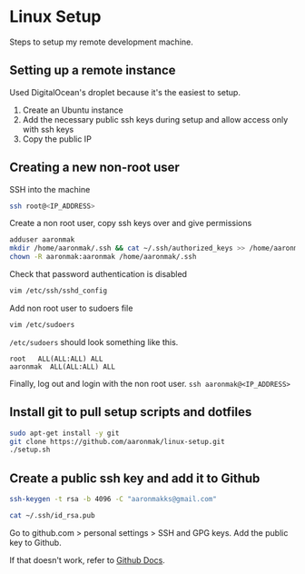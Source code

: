 # Linux Setup

Steps to setup my remote development machine.

## Setting up a remote instance

Used DigitalOcean's droplet because it's the easiest to setup.

1. Create an Ubuntu instance
1. Add the necessary public ssh keys during setup and
   allow access only with ssh keys
1. Copy the public IP

## Creating a new non-root user

SSH into the machine

```bash
ssh root@<IP_ADDRESS>
```

Create a non root user, copy ssh keys over
and give permissions

```bash
adduser aaronmak
mkdir /home/aaronmak/.ssh && cat ~/.ssh/authorized_keys >> /home/aaronmak/.ssh/authorized_keys
chown -R aaronmak:aaronmak /home/aaronmak/.ssh
```

Check that password authentication is disabled

```bash
vim /etc/ssh/sshd_config
```

Add non root user to sudoers file

```bash
vim /etc/sudoers
```

`/etc/sudoers` should look something like this.

```
root   ALL(ALL:ALL) ALL
aaronmak  ALL(ALL:ALL) ALL
```

Finally, log out and login with the non root user. `ssh aaronmak@<IP_ADDRESS>`

## Install git to pull setup scripts and dotfiles

```bash
sudo apt-get install -y git
git clone https://github.com/aaronmak/linux-setup.git
./setup.sh
```

## Create a public ssh key and add it to Github

```bash
ssh-keygen -t rsa -b 4096 -C "aaronmakks@gmail.com"
```

```bash
cat ~/.ssh/id_rsa.pub
```

Go to github.com > personal settings > SSH and GPG keys.
Add the public key to Github.

If that doesn't work, refer to
[Github Docs](https://help.github.com/en/articles/connecting-to-github-with-ssh).
